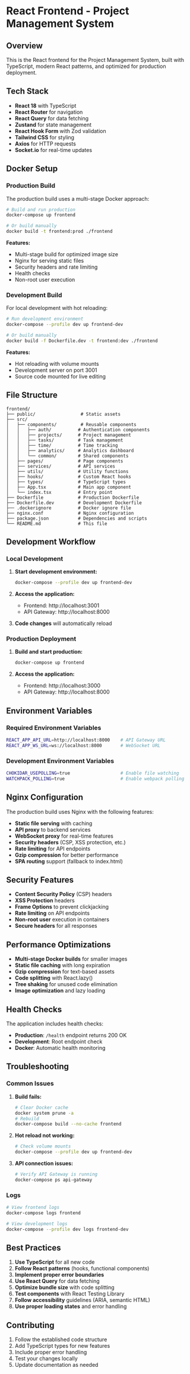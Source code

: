 # React Frontend - Project Management System

## Overview

This is the React frontend for the Project Management System, built with TypeScript, modern React patterns, and optimized for production deployment.

## Tech Stack

- **React 18** with TypeScript
- **React Router** for navigation
- **React Query** for data fetching
- **Zustand** for state management
- **React Hook Form** with Zod validation
- **Tailwind CSS** for styling
- **Axios** for HTTP requests
- **Socket.io** for real-time updates

## Docker Setup

### Production Build

The production build uses a multi-stage Docker approach:

```bash
# Build and run production
docker-compose up frontend

# Or build manually
docker build -t frontend:prod ./frontend
```

**Features:**
- Multi-stage build for optimized image size
- Nginx for serving static files
- Security headers and rate limiting
- Health checks
- Non-root user execution

### Development Build

For local development with hot reloading:

```bash
# Run development environment
docker-compose --profile dev up frontend-dev

# Or build manually
docker build -f Dockerfile.dev -t frontend:dev ./frontend
```

**Features:**
- Hot reloading with volume mounts
- Development server on port 3001
- Source code mounted for live editing

## File Structure

```
frontend/
├── public/                 # Static assets
├── src/
│   ├── components/         # Reusable components
│   │   ├── auth/          # Authentication components
│   │   ├── projects/      # Project management
│   │   ├── tasks/         # Task management
│   │   ├── time/          # Time tracking
│   │   ├── analytics/     # Analytics dashboard
│   │   └── common/        # Shared components
│   ├── pages/             # Page components
│   ├── services/          # API services
│   ├── utils/             # Utility functions
│   ├── hooks/             # Custom React hooks
│   ├── types/             # TypeScript types
│   ├── App.tsx            # Main app component
│   └── index.tsx          # Entry point
├── Dockerfile             # Production Dockerfile
├── Dockerfile.dev         # Development Dockerfile
├── .dockerignore          # Docker ignore file
├── nginx.conf             # Nginx configuration
├── package.json           # Dependencies and scripts
└── README.md              # This file
```

## Development Workflow

### Local Development

1. **Start development environment:**
   ```bash
   docker-compose --profile dev up frontend-dev
   ```

2. **Access the application:**
   - Frontend: http://localhost:3001
   - API Gateway: http://localhost:8000

3. **Code changes** will automatically reload

### Production Deployment

1. **Build and start production:**
   ```bash
   docker-compose up frontend
   ```

2. **Access the application:**
   - Frontend: http://localhost:3000
   - API Gateway: http://localhost:8000

## Environment Variables

### Required Environment Variables

```bash
REACT_APP_API_URL=http://localhost:8000    # API Gateway URL
REACT_APP_WS_URL=ws://localhost:8000       # WebSocket URL
```

### Development Environment Variables

```bash
CHOKIDAR_USEPOLLING=true                   # Enable file watching
WATCHPACK_POLLING=true                     # Enable webpack polling
```

## Nginx Configuration

The production build uses Nginx with the following features:

- **Static file serving** with caching
- **API proxy** to backend services
- **WebSocket proxy** for real-time features
- **Security headers** (CSP, XSS protection, etc.)
- **Rate limiting** for API endpoints
- **Gzip compression** for better performance
- **SPA routing** support (fallback to index.html)

## Security Features

- **Content Security Policy** (CSP) headers
- **XSS Protection** headers
- **Frame Options** to prevent clickjacking
- **Rate limiting** on API endpoints
- **Non-root user** execution in containers
- **Secure headers** for all responses

## Performance Optimizations

- **Multi-stage Docker builds** for smaller images
- **Static file caching** with long expiration
- **Gzip compression** for text-based assets
- **Code splitting** with React.lazy()
- **Tree shaking** for unused code elimination
- **Image optimization** and lazy loading

## Health Checks

The application includes health checks:

- **Production**: `/health` endpoint returns 200 OK
- **Development**: Root endpoint check
- **Docker**: Automatic health monitoring

## Troubleshooting

### Common Issues

1. **Build fails:**
   ```bash
   # Clear Docker cache
   docker system prune -a
   # Rebuild
   docker-compose build --no-cache frontend
   ```

2. **Hot reload not working:**
   ```bash
   # Check volume mounts
   docker-compose --profile dev up frontend-dev
   ```

3. **API connection issues:**
   ```bash
   # Verify API Gateway is running
   docker-compose ps api-gateway
   ```

### Logs

```bash
# View frontend logs
docker-compose logs frontend

# View development logs
docker-compose --profile dev logs frontend-dev
```

## Best Practices

1. **Use TypeScript** for all new code
2. **Follow React patterns** (hooks, functional components)
3. **Implement proper error boundaries**
4. **Use React Query** for data fetching
5. **Optimize bundle size** with code splitting
6. **Test components** with React Testing Library
7. **Follow accessibility** guidelines (ARIA, semantic HTML)
8. **Use proper loading states** and error handling

## Contributing

1. Follow the established code structure
2. Add TypeScript types for new features
3. Include proper error handling
4. Test your changes locally
5. Update documentation as needed 